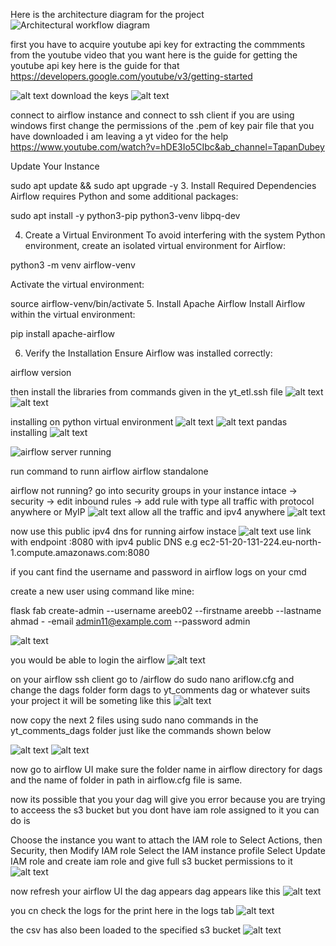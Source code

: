 Here is the architecture diagram for the project
![Architectural workflow diagram](screenshots2\workflowDiagram.png)

first you have to acquire youtube api key for extracting the commments from the youtube video that you want
here is the guide for getting the youtube api key
here is the guide for that
https://developers.google.com/youtube/v3/getting-started

![alt text](screenshots/image.png)
download the keys
![alt text](screenshots/image-1.png)

connect to airflow instance and connect to ssh client
if you are using windows first change the permissions of the .pem of key pair file that you have downloaded
i am leaving a yt video for the help https://www.youtube.com/watch?v=hDE3Io5CIbc&ab_channel=TapanDubey

Update Your Instance

sudo apt update && sudo apt upgrade -y 3. Install Required Dependencies
Airflow requires Python and some additional packages:

sudo apt install -y python3-pip python3-venv libpq-dev

4. Create a Virtual Environment
   To avoid interfering with the system Python environment, create an isolated virtual environment for Airflow:

python3 -m venv airflow-venv

Activate the virtual environment:

source airflow-venv/bin/activate 5. Install Apache Airflow
Install Airflow within the virtual environment:

pip install apache-airflow

6. Verify the Installation
   Ensure Airflow was installed correctly:

airflow version

then install the libraries from commands given in the yt_etl.ssh file
![alt text](screenshots\image-1.png)
![alt text](screenshots\image-3.png)

installing on python virtual environment
![alt text](<screenshots\installing s3fs.jpg>)
![alt text](screenshots\image-3.png)
pandas installing
![alt text](screenshots\image-4.png)

![airflow server running](screenshots2/image-1.png)

run command to runn airflow
airflow standalone

airflow not running? go into security groups in your instance
intace -> security -> edit inbound rules -> add rule with type all traffic with protocol anywhere or MyIP
![alt text](screenshots2/image-2.png)
allow all the traffic and ipv4 anywhere
![alt text](screenshots2/image-3.png)

now use this public ipv4 dns for running airfow instace
![alt text](screenshots2/image-4.png)
use link with endpoint :8080 with ipv4 public DNS
e.g ec2-51-20-131-224.eu-north-1.compute.amazonaws.com:8080

if you cant find the username and password in airflow logs on your cmd

create a new user using command
like mine:

flask fab create-admin --username areeb02 --firstname areebb --lastname ahmad -
-email admin11@example.com --password admin

![alt text](screenshots2/image-5.png)

you would be able to login the airflow
![alt text](screenshots2/image-6.png)

on your airflow ssh client go to /airflow
do sudo nano ariflow.cfg
and change the dags folder form dags to yt_comments dag or whatever suits your project
it will be someting like this
![alt text](screenshots2/image-7.png)

now copy the next 2 files using sudo nano commands in the yt_comments_dags folder
just like the commands shown below

![alt text](screenshots2/image-8.png)
![alt text](screenshots2/image-9.png)

now go to airflow UI
make sure the folder name in airflow directory for dags and the name of folder in path in airflow.cfg file is same.

now its possible that you your dag will give you error because you are trying to acceess the s3 bucket but you dont have iam role assigned to it you can do is

Choose the instance you want to attach the IAM role to
Select Actions, then Security, then Modify IAM role
Select the IAM instance profile
Select Update IAM role
and create iam role and give full s3 bucket permissions to it
![alt text](screenshots2/image-10.png)

now refresh your airflow UI
the dag appears dag appears like this
![alt text](screenshots2/image-11.png)

you cn check the logs for the print here in the logs tab
![alt text](screenshots2/image-12.png)

the csv has also been loaded to the specified s3 bucket
![alt text](screenshots2/image-13.png)
